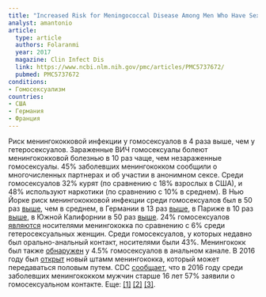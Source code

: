 ```yaml
---
title: "Increased Risk for Meningococcal Disease Among Men Who Have Sex With Men in the United States, 2012-2015"
analyst: amantonio
article:
  type: article
  authors: Folaranmi
  year: 2017
  magazine: Clin Infect Dis
  link: https://www.ncbi.nlm.nih.gov/pmc/articles/PMC5737672/
  pubmed: PMC5737672
conditions:
- Гомосексуализм
countries:
- США
- Германия
- Франция
---
```


Риск менингококковой инфекции у гомосексуалов в 4 раза выше, чем у гетеросексуалов. Зараженные ВИЧ гомосексуалы болеют менингококковой болезнью в 10 раз чаще, чем незараженные гомосексуалы. 45% заболевших менингококком сообщили о многочисленных партнерах и об участии в анонимном сексе.
Среди гомосексуалов 32% курят (по сравнению с 18% взрослых в США), и 48% используют наркотики (по сравнению с 10% в среднем).
В Нью Йорке риск менингококковой инфекции среди гомосексуалов был в 50 раз [выше](https://www.ncbi.nlm.nih.gov/pmc/articles/PMC3962794/), чем в среднем, в Германии в 13 раз [выше](https://www.ncbi.nlm.nih.gov/pmc/articles/PMC4972413/), в Париже в 10 раз [выше](http://www.eurosurveillance.org/content/10.2807/1560-7917.ES2015.20.3.21016), в Южной Калифорнии в 50 раз [выше](https://www.ncbi.nlm.nih.gov/pubmed/27606798).
24% гомосексуалов [являются](https://www.ncbi.nlm.nih.gov/pubmed/7647127) носителями менингококка по сравнению с 6% среди гетеросексуальных женщин. Среди гомосексуалов, у которых недавно был орально-анальный контакт, носителями были 43%.
Менингококк был также [обнаружен](https://www.ncbi.nlm.nih.gov/pubmed/411836) у 4.5% гомосексуалов в анальном канале.
В 2016 году был [открыт](https://www.ncbi.nlm.nih.gov/pmc/articles/PMC4864352/) новый штамм менингококка, который может передаваться половым путем.
CDC [сообщает](https://www.cdc.gov/meningococcal/downloads/NCIRD-EMS-Report.pdf), что в 2016 году среди заболевших менингококком мужчин старше 16 лет 57% заявили о гомосексуальном контакте. Еще: [[1]](https://www.ncbi.nlm.nih.gov/pubmed/26562570) [[2]](https://www.ncbi.nlm.nih.gov/pubmed/23870095) [[3]](https://www.cdc.gov/mmwr/preview/mmwrhtml/mm6151a4.htm).
